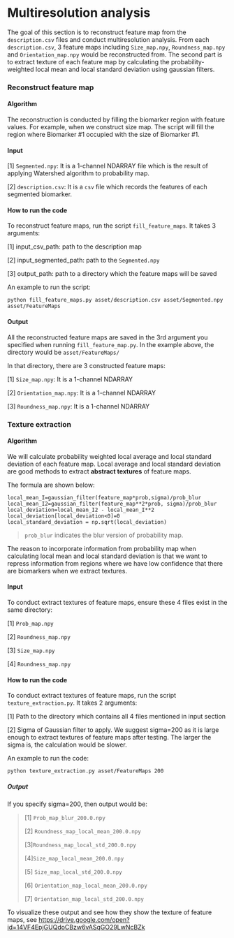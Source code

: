 # Multiresolution analysis

The goal of this section is to reconstruct feature map from the `description.csv` files and conduct multiresolution analysis. From each `description.csv`, 3 feature maps including `Size_map.npy`, `Roundness_map.npy` and `Orientation_map.npy` would be reconstructed from.  The second part is to extract texture of each feature map by calculating the probability-weighted local mean and local standard deviation using gaussian filters.

### Reconstruct feature map

#### Algorithm

The reconstruction is conducted by filling the biomarker region with feature values. For example, when we construct size map. The script will fill the region where Biomarker #1 occupied with the size of Biomarker #1.

#### Input

[1] `Segmented.npy`: It is  a 1-channel NDARRAY file which is the result of applying Watershed algorithm to probability map. 

[2] `description.csv`:  It is a `csv` file which records the features of each segmented biomarker.

#### How to run the code

To  reconstruct feature maps, run the script `fill_feature_maps`. It takes 3 arguments:

[1] input_csv_path: path to the description map

[2] input_segmented_path: path to the `Segmented.npy`

[3] output_path: path to a directory which the feature maps will be saved

An example to run the script:

```
python fill_feature_maps.py asset/description.csv asset/Segmented.npy asset/FeatureMaps 
```

#### Output

All the reconstructed feature maps are saved in the 3rd argument you specified when running `fill_feature_map.py`. In the example above, the directory would be `asset/FeatureMaps/`

In that directory, there are 3 constructed feature maps:

[1] `Size_map.npy`: It is a 1-channel NDARRAY

[2] `Orientation_map.npy`: It is a 1-channel NDARRAY

[3] `Roundness_map.npy`: It is a 1-channel NDARRAY



### Texture extraction

#### Algorithm

We will calculate probability weighted local average and local standard deviation of each feature map. Local average and local standard deviation are good methods to extract **abstract textures** of feature maps.

The formula are shown below:

```
local_mean_I=gaussian_filter(feature_map*prob,sigma)/prob_blur
local_mean_I2=gaussian_filter(feature_map**2*prob, sigma)/prob_blur
local_deviation=local_mean_I2 - local_mean_I**2
local_deviation[local_deviation<0]=0
local_standard_deviation = np.sqrt(local_deviation)
```

>  `prob_blur` indicates the blur version of probability map.

The reason to incorporate information from probability map when calculating local mean and local standard deviation is that we want to repress information from regions where we have low confidence that there are biomarkers when we extract textures.

#### Input

To conduct extract textures of feature maps, ensure these 4 files exist in the same directory:

[1] `Prob_map.npy`

[2] `Roundness_map.npy`

[3] `Size_map.npy`

[4] `Roundness_map.npy`

#### How to run the code

To conduct extract textures of feature maps, run the script `texture_extraction.py`. It takes  2 arguments:

[1] Path to the directory which contains all 4 files mentioned in input section

[2] Sigma of Gaussian filter to apply. We suggest sigma=200 as it is large enough to extract textures of feature maps after testing. The larger the sigma is, the calculation would be slower.

An example to run the code:

```
python texture_extraction.py asset/FeatureMaps 200
```

##### Output

If you specify sigma=200, then output would be:

>  [1] `Prob_map_blur_200.0.npy`
>
> [2] `Roundness_map_local_mean_200.0.npy`
>
> [3]`Roundness_map_local_std_200.0.npy`
>
> [4]`Size_map_local_mean_200.0.npy`
>
> [5] `Size_map_local_std_200.0.npy`
>
> [6] `Orientation_map_local_mean_200.0.npy`
>
> [7] `Orientation_map_local_std_200.0.npy`



To visualize these output and see how they show the texture of feature maps, see https://drive.google.com/open?id=14VF4EpjGUQdoCBzw6vASqGO29LwNcBZk

